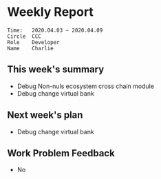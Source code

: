 # Weekly Report 
```
Time: 	2020.04.03 ~ 2020.04.09
Circle	CCC
Role	Developer
Name	Charlie
```
## This week's summary
- Debug Non-nuls ecosystem cross chain module
- Debug change virtual bank

## Next week's plan

- Debug change virtual bank

  

## Work Problem Feedback

- No

